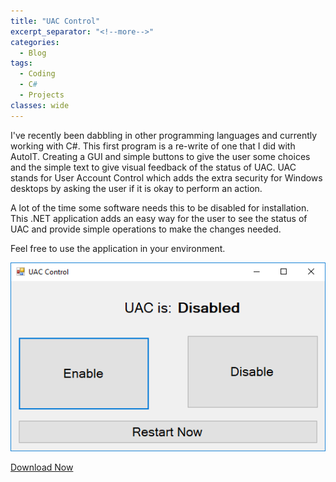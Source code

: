 ```yaml
---
title: "UAC Control"
excerpt_separator: "<!--more-->"
categories:
  - Blog
tags:
  - Coding
  - C#
  - Projects
classes: wide
---
```


I've recently been dabbling in other programming languages and currently working with C#. This first program is a re-write of one that I did with AutoIT. Creating a GUI and simple buttons to give the user some choices and the simple text to give visual feedback of the status of UAC. UAC stands for User Account Control which adds the extra security for Windows desktops by asking the user if it is okay to perform an action.

A lot of the time some software needs this to be disabled for installation. This .NET application adds an easy way for the user to see the status of UAC and provide simple operations to make the changes needed.

Feel free to use the application in your environment.

![UAC Control](https://raw.githubusercontent.com/cjerrington/CSharp/master/images/UACControl.png)

[Download Now](https://github.com/cjerrington/CSharp/releases)
